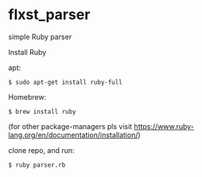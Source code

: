 # flxst_parser

simple Ruby parser


Install Ruby

apt:
```
$ sudo apt-get install ruby-full
```
Homebrew:
```
$ brew install ruby
```
(for other package-managers pls visit https://www.ruby-lang.org/en/documentation/installation/)


clone repo, and run:

```
$ ruby parser.rb
```
